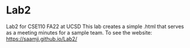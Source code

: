 # Lab2
Lab2 for CSE110 FA22 at UCSD
This lab creates a simple .html that serves as a meeting minutes for a sample team.
To see the website: https://saamji.github.io/Lab2/
